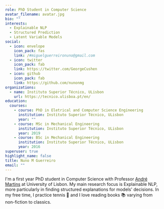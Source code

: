 ```yaml
---
role: PhD Student in Computer Science
avatar_filename: avatar.jpg
bio: ""
interests:
  - Explainable NLP
  - Structured Prediction
  - Latent Variable Models
social:
  - icon: envelope
    icon_pack: fas
    link: /#miguelguerreironuno@gmail.com
  - icon: twitter
    icon_pack: fab
    link: https://twitter.com/GeorgeCushen
  - icon: github
    icon_pack: fab
    link: https://github.com/nunonmg
organizations:
  - name: Instituto Superior Técnico, ULisbon
    url: https://tecnico.ulisboa.pt/en/
education:
  courses:
    - course: PhD in Eletrical and Computer Science Engineering
      institution: Instituto Superior Técnico, ULisbon
      year: ""
    - course: MSc in Mechanical Engineering
      institution: Instituto Superior Técnico, ULisbon
      year: 2019
    - course: BSc in Mechanical Engineering
      institution: Instituto Superior Técnico, ULisbon
      year: 2016
superuser: true
highlight_name: false
title: Nuno M Guerreiro
email: ""
---
```

I'm a first year PhD student in Computer Science with Professor [André Martins](https://andre-martins.github.io/) at University of Lisbon. My main research focus is Explainable NLP, more particularly in finding structured explanations for models' decisions. In my free time, I practice tennis 🎾 and I love reading books 📚 varying from non-fiction to classics.